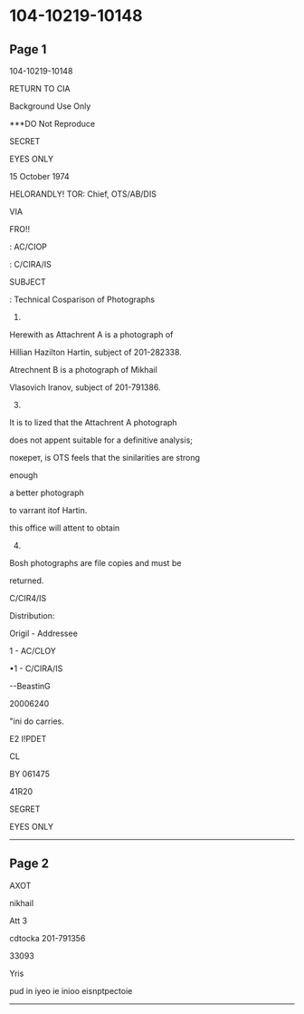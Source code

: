 # 104-10219-10148

## Page 1

104-10219-10148

RETURN TO CIA

Background Use Only

***DO Not Reproduce

SECRET

EYES ONLY

15 October 1974

HELORANDLY! TOR: Chief, OTS/AB/DIS

VIA

FRO!!

: AC/CIOP

: C/CIRA/IS

SUBJECT

: Technical Cosparison of Photographs

1.

Herewith as Attachrent A is a photograph of

Hillian Hazilton Hartin, subject of 201-282338.

Atrechnent B is a photograph of Mikhail

Vlasovich Iranov, subject of 201-791386.

3.

It is to lized that the Attachrent A photograph

does not appent suitable for a definitive analysis;

покерет, is OTS feels that the sinilarities are strong

enough

a better photograph

to varrant itof Hartin.

this office will attent to obtain

4.

Bosh photographs are file copies and must be

returned.

C/CIR4/IS

Distribution:

Origil - Addressee

1 - AC/CLOY

•1 - C/CIRA/IS

--BeastinG

20006240

"ini do carries.

E2 I!PDET

CL

BY 061475

41R20

SEGRET

EYES ONLY

---

## Page 2

AXOT

nikhail

Att 3

cdtocka 201-791356

33093

Yris

pud in iyeo ie inioo eisnptpectoie

---

